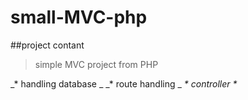 # small-MVC-php

##project contant

> simple MVC project  from PHP

  _* handling database _
  _* route handling _
  _* controller *_ 
